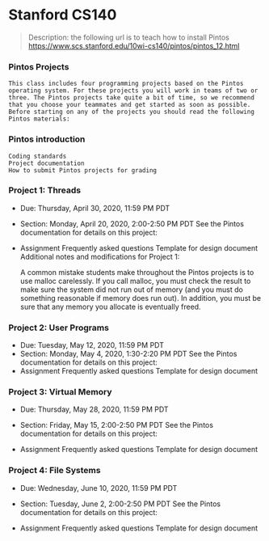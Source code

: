 # Stanford CS140
> Description: the following url is to teach how to install Pintos
> https://www.scs.stanford.edu/10wi-cs140/pintos/pintos_12.html

### Pintos Projects
	This class includes four programming projects based on the Pintos operating system. For these projects you will work in teams of two or three. The Pintos projects take quite a bit of time, so we recommend that you choose your teammates and get started as soon as possible. Before starting on any of the projects you should read the following Pintos materials:

### Pintos introduction
	Coding standards
	Project documentation
	How to submit Pintos projects for grading

### Project 1: Threads
- Due: Thursday, April 30, 2020, 11:59 PM PDT
- Section: Monday, April 20, 2020, 2:00-2:50 PM PDT
See the Pintos documentation for details on this project:

- Assignment
	Frequently asked questions
	Template for design document
	Additional notes and modifications for Project 1:

	A common mistake students make throughout the Pintos projects is to use malloc carelessly. If you call malloc, you must check the result to make sure the system did not run out of memory (and you must do something reasonable if memory does run out). In addition, you must be sure that any memory you allocate is eventually freed.

### Project 2: User Programs
- Due: Tuesday, May 12, 2020, 11:59 PM PDT
- Section: Monday, May 4, 2020, 1:30-2:20 PM PDT
	See the Pintos documentation for details on this project:
- Assignment
	Frequently asked questions
Template for design document
### Project 3: Virtual Memory
- Due: Thursday, May 28, 2020, 11:59 PM PDT
- Section: Friday, May 15, 2:00-2:50 PM PDT
See the Pintos documentation for details on this project:

- Assignment
	Frequently asked questions
	Template for design document

### Project 4: File Systems
- Due: Wednesday, June 10, 2020, 11:59 PM PDT
- Section: Tuesday, June 2, 2:00-2:50 PM PDT
See the Pintos documentation for details on this project:

- Assignment
	Frequently asked questions
	Template for design document
